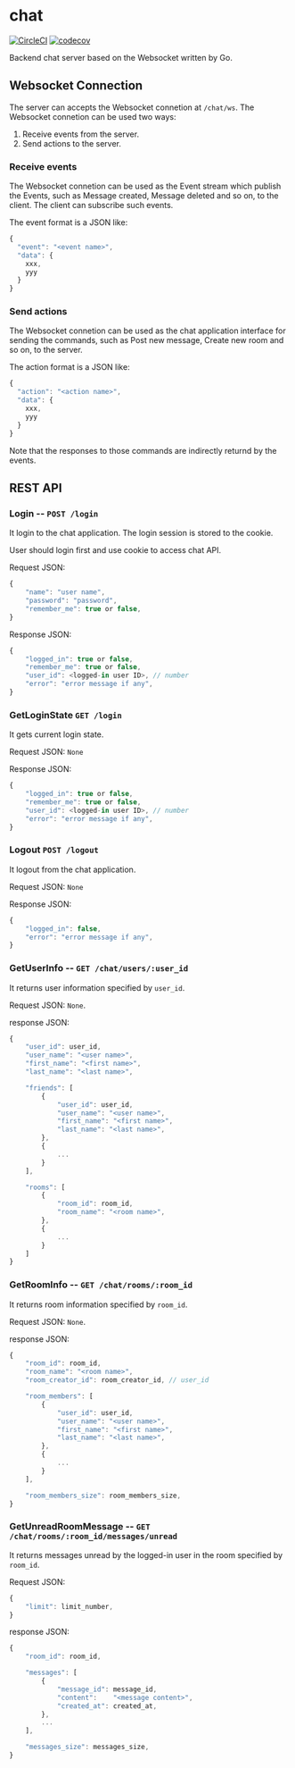 # chat

[![CircleCI](https://circleci.com/gh/shirasudon/go-chat/tree/master.svg?style=svg)](https://circleci.com/gh/shirasudon/go-chat/tree/master)
[![codecov](https://codecov.io/gh/shirasudon/go-chat/branch/master/graph/badge.svg)](https://codecov.io/gh/shirasudon/go-chat)

Backend chat server based on the Websocket written by Go.

## Websocket Connection

The server can accepts the Websocket connetion at `/chat/ws`.
The Websocket connetion can be used two ways:

1. Receive events from the server.
1. Send actions to the server.

### Receive events

The Websocket connetion can be used as the Event stream which 
publish the Events, such as Message created, Message deleted and so on, 
to the client. The client can subscribe such events.

The event format is a JSON like:

```javascript
{
  "event": "<event name>",
  "data": {
    xxx,
    yyy
  }
}
```

### Send actions

The Websocket connetion can be used as the chat application interface
for sending the commands, such as Post new message, Create new room and so on,
to the server. 

The action format is a JSON like:

```javascript
{
  "action": "<action name>",
  "data": {
    xxx,
    yyy
  }
}
```

Note that the responses to those commands are indirectly returnd by the events.

## REST API

### Login -- `POST /login`

It login to the chat application.
The login session is stored to the cookie.

User should login first and use cookie to access chat API.


Request JSON: 

```javascript
{
    "name": "user name",
    "password": "password",
    "remember_me": true or false,
}
```

Response JSON:

```javascript
{
    "logged_in": true or false,
    "remember_me": true or false,
    "user_id": <logged-in user ID>, // number
    "error": "error message if any",
}
```

### GetLoginState `GET /login`

It gets current login state.

Request JSON: `None`

Response JSON:

```javascript
{
    "logged_in": true or false,
    "remember_me": true or false,
    "user_id": <logged-in user ID>, // number
    "error": "error message if any",
}
```

### Logout `POST /logout`

It logout from the chat application.

Request JSON: `None`

Response JSON:

```javascript
{
    "logged_in": false, 
    "error": "error message if any",
}
```

### GetUserInfo -- `GET /chat/users/:user_id`

It returns user information specified by `user_id`.

Request JSON: `None`.

response JSON:

```javascript
{
    "user_id": user_id,
    "user_name": "<user name>",
    "first_name": "<first name>",
    "last_name": "<last name>",

    "friends": [
        {
            "user_id": user_id,
            "user_name": "<user name>",
            "first_name": "<first name>",
            "last_name": "<last name>",
        },
        {
            ...
        }
    ],

    "rooms": [
        {
            "room_id": room_id,
            "room_name": "<room name>",
        },
        {
            ...
        }
    ]
}
```

### GetRoomInfo -- `GET /chat/rooms/:room_id`

It returns room information specified by `room_id`.

Request JSON: `None`.

response JSON:

```javascript
{
    "room_id": room_id,
    "room_name": "<room name>",
    "room_creator_id": room_creator_id, // user_id

    "room_members": [
        {
            "user_id": user_id,
            "user_name": "<user name>",
            "first_name": "<first name>",
            "last_name": "<last name>",
        },
        {
            ...
        }
    ],

    "room_members_size": room_members_size,
}
```

### GetUnreadRoomMessage -- `GET /chat/rooms/:room_id/messages/unread`

It returns messages unread by the logged-in user in the room specified by `room_id`.

Request JSON: 

```javascript
{
    "limit": limit_number,
}
```


response JSON:

```javascript
{
    "room_id": room_id,

    "messages": [
        {
            "message_id": message_id,
            "content":    "<message content>",
            "created_at": created_at,
        },
        ...
    ],

    "messages_size": messages_size,
}
```

